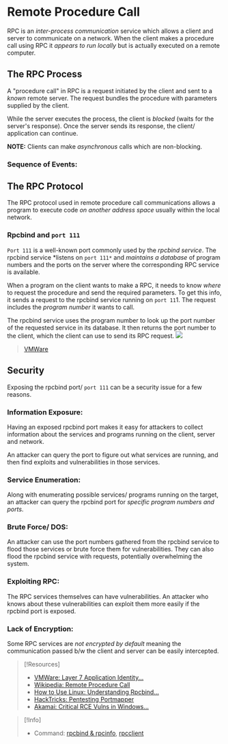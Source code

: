 
# Remote Procedure Call 
RPC is an *inter-process communication* service which allows a client and server to communicate on a network. When the client makes a procedure call using RPC it *appears to run locally* but is actually executed on a remote computer.
## The RPC Process
A "procedure call" in RPC is a request initiated by the client and sent to a *known* remote server. The request bundles the procedure with parameters supplied by the client. 

While the server executes the process, the client is *blocked* (waits for the server's response). Once the server sends its response, the client/ application can continue.

**NOTE:** Clients can make *asynchronous* calls which are non-blocking.
### Sequence of Events:
## The RPC Protocol
The RPC protocol used in remote procedure call communications allows a program to execute code *on another address space* usually within the local network.
### Rpcbind and `port 111`
`Port 111` is a well-known port commonly used by the *rpcbind service*. The rpcbind service *listens on `port 111*` and *maintains a database* of program numbers and the ports on the server where the corresponding RPC service is available.

When a program on the client wants to make a RPC, it needs to know *where* to request the procedure and send the required parameters. To get this info, it sends a request to the rpcbind service running on `port 11`1. The request includes the *program number* it wants to call.

The rpcbind service uses the program number to look up the port number of the requested service in its database. It then returns the port number to the client, which the client can use to send its RPC request.
![](networking/networking-pics/RPC-1.png)
>	[VMWare](https://www.slideserve.com/roz/network-file-systems-nfs-and-remote-procedure-calls-rpc-powerpoint-ppt-presentation)
## Security
Exposing the rpcbind port/ `port 111` can be a security issue for a few reasons.
### Information Exposure:
Having an exposed rpcbind port makes it easy for attackers to collect information about the services and programs running on the client, server and network.

An attacker can query the port to figure out what services are running, and then find exploits and vulnerabilities in those services.
### Service Enumeration:
Along with enumerating possible services/ programs running on the target, an attacker can query the rpcbind port for *specific program numbers and ports*.
### Brute Force/ DOS:
An attacker can use the port numbers gathered from the rpcbind service to flood those services or brute force them for vulnerabilities. They can also flood the rpcbind service with requests, potentially overwhelming the system.
### Exploiting RPC:
The RPC services themselves can have vulnerabilities. An attacker who knows about these vulnerabilities can exploit them more easily if the rpcbind port is exposed.
### Lack of Encryption:
Some RPC services are *not encrypted by default* meaning the communication passed b/w the client and server can be easily intercepted. 

> [!Resources]
> - [VMWare: Layer 7 Application Identity...](https://www.slideserve.com/roz/network-file-systems-nfs-and-remote-procedure-calls-rpc-powerpoint-ppt-presentation)
> - [Wikipedia: Remote Procedure Call](https://en.wikipedia.org/wiki/Remote_procedure_call)
> - [How to Use Linux: Understanding Rpcbind...](https://www.howtouselinux.com/post/understanding-rpcbind-and-rpc)
> - [HackTricks: Pentesting Portmapper](https://book.hacktricks.xyz/network-services-pentesting/pentesting-rpcbind)
> - [Akamai: Critical RCE Vulns in Windows...](https://www.akamai.com/blog/security/critical-remote-code-execution-vulnerabilities-windows-rpc-runtime)

> [!Info]
> - Command: [rpcbind & rpcinfo](/CLI-tools/linux/rpcbind-rpcinfo.md), [rpcclient](/CLI-tools/linux/rpcclient.md)

